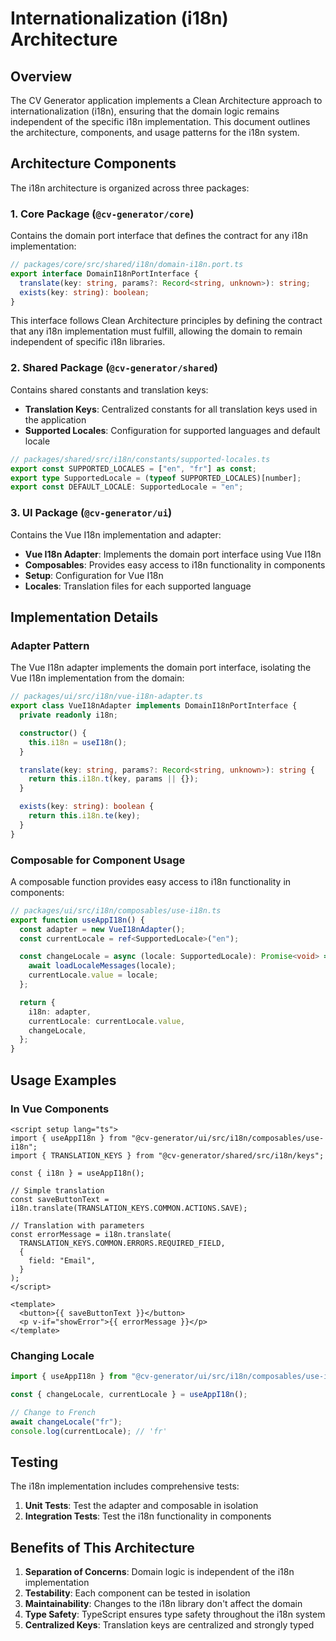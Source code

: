 # Internationalization (i18n) Architecture

## Overview

The CV Generator application implements a Clean Architecture approach to internationalization (i18n), ensuring that the domain logic remains independent of the specific i18n implementation. This document outlines the architecture, components, and usage patterns for the i18n system.

## Architecture Components

The i18n architecture is organized across three packages:

### 1. Core Package (`@cv-generator/core`)

Contains the domain port interface that defines the contract for any i18n implementation:

```typescript
// packages/core/src/shared/i18n/domain-i18n.port.ts
export interface DomainI18nPortInterface {
  translate(key: string, params?: Record<string, unknown>): string;
  exists(key: string): boolean;
}
```

This interface follows Clean Architecture principles by defining the contract that any i18n implementation must fulfill, allowing the domain to remain independent of specific i18n libraries.

### 2. Shared Package (`@cv-generator/shared`)

Contains shared constants and translation keys:

- **Translation Keys**: Centralized constants for all translation keys used in the application
- **Supported Locales**: Configuration for supported languages and default locale

```typescript
// packages/shared/src/i18n/constants/supported-locales.ts
export const SUPPORTED_LOCALES = ["en", "fr"] as const;
export type SupportedLocale = (typeof SUPPORTED_LOCALES)[number];
export const DEFAULT_LOCALE: SupportedLocale = "en";
```

### 3. UI Package (`@cv-generator/ui`)

Contains the Vue I18n implementation and adapter:

- **Vue I18n Adapter**: Implements the domain port interface using Vue I18n
- **Composables**: Provides easy access to i18n functionality in components
- **Setup**: Configuration for Vue I18n
- **Locales**: Translation files for each supported language

## Implementation Details

### Adapter Pattern

The Vue I18n adapter implements the domain port interface, isolating the Vue I18n implementation from the domain:

```typescript
// packages/ui/src/i18n/vue-i18n-adapter.ts
export class VueI18nAdapter implements DomainI18nPortInterface {
  private readonly i18n;

  constructor() {
    this.i18n = useI18n();
  }

  translate(key: string, params?: Record<string, unknown>): string {
    return this.i18n.t(key, params || {});
  }

  exists(key: string): boolean {
    return this.i18n.te(key);
  }
}
```

### Composable for Component Usage

A composable function provides easy access to i18n functionality in components:

```typescript
// packages/ui/src/i18n/composables/use-i18n.ts
export function useAppI18n() {
  const adapter = new VueI18nAdapter();
  const currentLocale = ref<SupportedLocale>("en");

  const changeLocale = async (locale: SupportedLocale): Promise<void> => {
    await loadLocaleMessages(locale);
    currentLocale.value = locale;
  };

  return {
    i18n: adapter,
    currentLocale: currentLocale.value,
    changeLocale,
  };
}
```

## Usage Examples

### In Vue Components

```vue
<script setup lang="ts">
import { useAppI18n } from "@cv-generator/ui/src/i18n/composables/use-i18n";
import { TRANSLATION_KEYS } from "@cv-generator/shared/src/i18n/keys";

const { i18n } = useAppI18n();

// Simple translation
const saveButtonText = i18n.translate(TRANSLATION_KEYS.COMMON.ACTIONS.SAVE);

// Translation with parameters
const errorMessage = i18n.translate(
  TRANSLATION_KEYS.COMMON.ERRORS.REQUIRED_FIELD,
  {
    field: "Email",
  }
);
</script>

<template>
  <button>{{ saveButtonText }}</button>
  <p v-if="showError">{{ errorMessage }}</p>
</template>
```

### Changing Locale

```typescript
import { useAppI18n } from "@cv-generator/ui/src/i18n/composables/use-i18n";

const { changeLocale, currentLocale } = useAppI18n();

// Change to French
await changeLocale("fr");
console.log(currentLocale); // 'fr'
```

## Testing

The i18n implementation includes comprehensive tests:

1. **Unit Tests**: Test the adapter and composable in isolation
2. **Integration Tests**: Test the i18n functionality in components

## Benefits of This Architecture

1. **Separation of Concerns**: Domain logic is independent of the i18n implementation
2. **Testability**: Each component can be tested in isolation
3. **Maintainability**: Changes to the i18n library don't affect the domain
4. **Type Safety**: TypeScript ensures type safety throughout the i18n system
5. **Centralized Keys**: Translation keys are centralized and strongly typed
